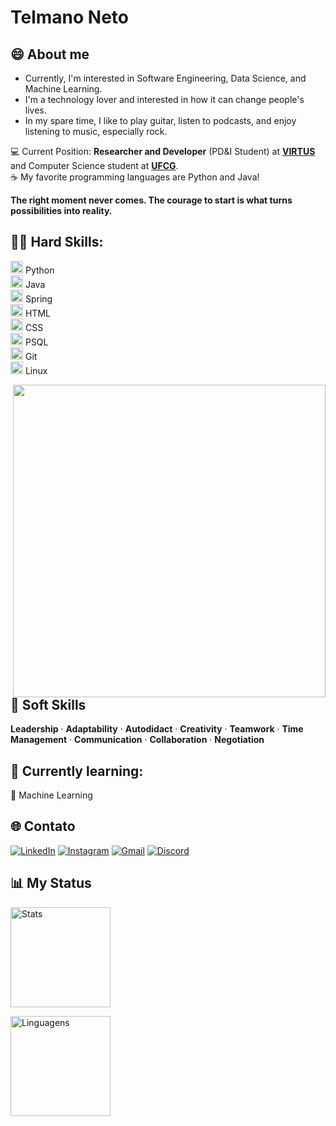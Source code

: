 # Telmano Neto

## 😄 About me

- Currently, I'm interested in Software Engineering, Data Science, and Machine Learning. <br>
- I'm a technology lover and interested in how it can change people's lives. <br>
- In my spare time, I like to play guitar, listen to podcasts, and enjoy listening to music, especially rock. <br>

💻 Current Position: **Researcher and Developer** (PD&I Student) at [**VIRTUS**](https://www.virtus.ufcg.edu.br/) and Computer Science student at [**UFCG**](https://portal.ufcg.edu.br).<br>
☕ My favorite programming languages are Python and Java! <br>

**The right moment never comes. The courage to start is what turns possibilities into reality.**

## 👨‍💻 Hard Skills:
  <img src="https://cdn.jsdelivr.net/gh/devicons/devicon/icons/python/python-original.svg" width="20"/> Python   
  <img src="https://cdn.jsdelivr.net/gh/devicons/devicon/icons/java/java-original.svg" width="20"/> Java   
  <img src="https://cdn.jsdelivr.net/gh/devicons/devicon/icons/spring/spring-original.svg" width="20"/> Spring   
  <img src="https://cdn.jsdelivr.net/gh/devicons/devicon/icons/html5/html5-original.svg" width="20"/> HTML   
  <img src="https://cdn.jsdelivr.net/gh/devicons/devicon/icons/css3/css3-original.svg" width="20"/> CSS   
  <img src="https://cdn.jsdelivr.net/gh/devicons/devicon/icons/postgresql/postgresql-original.svg" width="20"/> PSQL   
  <img src="https://cdn.jsdelivr.net/gh/devicons/devicon/icons/git/git-original.svg" width="20"/> Git   
  <img src="https://cdn.jsdelivr.net/gh/devicons/devicon/icons/linux/linux-original.svg" width="20"/> Linux


<img src="https://raw.githubusercontent.com/MicaelliMedeiros/micaellimedeiros/master/image/computer-illustration.png" min-width="500px" max-width="500px" width="500px" align="right">

## 📌 Soft Skills
**Leadership** · **Adaptability** · **Autodidact** · **Creativity** · **Teamwork** · **Time Management** · **Communication** · **Collaboration** · **Negotiation**


## 📘 Currently learning:
🤖 Machine Learning 

## 🌐 Contato

[![LinkedIn](https://skillicons.dev/icons?i=linkedin)](https://www.linkedin.com/in/telmano-leite-japiassú-neto-867205284)
[![Instagram](https://skillicons.dev/icons?i=instagram)](https://www.instagram.com/telmanoo_/)
[![Gmail](https://skillicons.dev/icons?i=gmail)](mailto:telmano.leite.japiassu.neto@ccc.ufcg.edu.br)
[![Discord](https://skillicons.dev/icons?i=discord)](https://discord.com/users/telmano)

## 📊 My Status

<p align="left">
  <img height="160" src="https://github-readme-stats.vercel.app/api?username=telmanoneto&show_icons=true&theme=radical" alt="Stats" />
</p>

<p>
  <img height="160" src="https://github-readme-stats.vercel.app/api/top-langs/?username=telmanoneto&layout=compact&langs_count=6&theme=radical" alt="Linguagens" />
</p>


